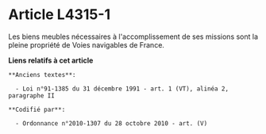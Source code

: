 # Article L4315-1

Les biens meubles nécessaires à l'accomplissement de ses missions sont la pleine propriété de Voies navigables de France.

**Liens relatifs à cet article**

	**Anciens textes**:

	  - Loi n°91-1385 du 31 décembre 1991 - art. 1 (VT), alinéa 2, paragraphe II

	**Codifié par**:

	  - Ordonnance n°2010-1307 du 28 octobre 2010 - art. (V)
